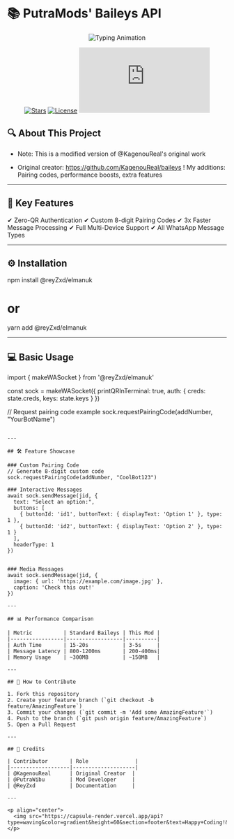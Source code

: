 # 📚 PutraMods' Baileys API

<p align="center">
  <img src="https://readme-typing-svg.demolab.com?font=Fira+Code&size=26&duration=3000&pause=1000&color=00D1FF&width=435&lines=🚀+Enhanced+Baileys+API;💡+No+QR+Authentication;⚡+Faster+Message+Processing;✨+Custom+Pairing+Codes" alt="Typing Animation" />
</p>

<div align="center">
  
[![Stars](https://img.shields.io/github/stars/PutraWibu/Baileys?style=flat-square&logo=github&color=FFD700)](https://github.com/PutraWibu/Baileys/stargazers)
[![License](https://img.shields.io/github/license/PutraWibu/Baileys?style=flat-square&logo=gnu)](https://github.com/PutraWibu/Baileys/blob/main/LICENSE)
[![Node](https://img.shields.io/badge/Node.js-≥14.0-brightgreen?style=flat-square&logo=node.js)](https://nodejs.org/)

</div>

## 🔍 About This Project
- Note: This is a modified version of @KagenouReal's original work
+ Original creator: https://github.com/KagenouReal/baileys
! My additions: Pairing codes, performance boosts, extra features

---

## 🎯 Key Features

✔ Zero-QR Authentication
✔ Custom 8-digit Pairing Codes
✔ 3x Faster Message Processing
✔ Full Multi-Device Support
✔ All WhatsApp Message Types

---

## ⚙️ Installation

npm install @reyZxd/elmanuk
# or
yarn add @reyZxd/elmanuk

---

## 💻 Basic Usage

import { makeWASocket } from '@reyZxd/elmanuk'

const sock = makeWASocket({
  printQRInTerminal: true,
  auth: { 
    creds: state.creds,
    keys: state.keys 
  }
})

// Request pairing code example
sock.requestPairingCode(addNumber, "YourBotName")
```

---

## 🛠️ Feature Showcase

### Custom Pairing Code
// Generate 8-digit custom code
sock.requestPairingCode(addNumber, "CoolBot123")

### Interactive Messages
await sock.sendMessage(jid, {
  text: "Select an option:",
  buttons: [
    { buttonId: 'id1', buttonText: { displayText: 'Option 1' }, type: 1 },
    { buttonId: 'id2', buttonText: { displayText: 'Option 2' }, type: 1 }
  ],
  headerType: 1
})


### Media Messages
await sock.sendMessage(jid, {
  image: { url: 'https://example.com/image.jpg' },
  caption: 'Check this out!'
})

---

## 📊 Performance Comparison

| Metric          | Standard Baileys | This Mod |
|-----------------|------------------|----------|
| Auth Time       | 15-20s           | 3-5s     |
| Message Latency | 800-1200ms       | 200-400ms|
| Memory Usage    | ~300MB           | ~150MB   |

---

## 🤝 How to Contribute

1. Fork this repository
2. Create your feature branch (`git checkout -b feature/AmazingFeature`)
3. Commit your changes (`git commit -m 'Add some AmazingFeature'`)
4. Push to the branch (`git push origin feature/AmazingFeature`)
5. Open a Pull Request

---

## 📜 Credits

| Contributor       | Role               |
|-------------------|--------------------|
| @KagenouReal      | Original Creator  |
| @PutraWibu        | Mod Developer     |
| @ReyZxd           | Documentation     |

---

<p align="center">
  <img src="https://capsule-render.vercel.app/api?type=waving&color=gradient&height=60&section=footer&text=Happy+Coding!&fontSize=20"/>
</p>